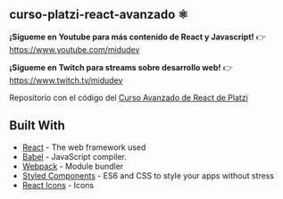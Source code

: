 ## curso-platzi-react-avanzado ⚛️

**¡Sígueme en Youtube para más contenido de React y Javascript!** 👉 https://www.youtube.com/midudev

**¡Sígueme en Twitch para streams sobre desarrollo web!** 👉 https://www.twitch.tv/midudev

Repositorio con el código del [Curso Avanzado de React de Platzi](https://platzi.com/cursos/react-avanzado/)

## Built With

* [React](https://es.reactjs.org/) - The web framework used
* [Babel](https://babeljs.io/) - JavaScript compiler.
* [Webpack](https://webpack.js.org/) - Module bundler
* [Styled Components](https://styled-components.com/) - ES6 and CSS to style your apps without stress
* [React Icons](https://react-icons.github.io/react-icons/#/) - Icons
